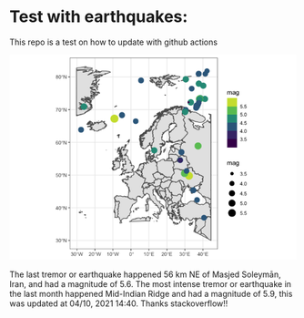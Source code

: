 <!-- README.md is generated from README.Rmd. Please edit that file -->

Test with earthquakes:
======================

This repo is a test on how to update with github actions

![](man/figures/README-unnamed-chunk-2-1.png)

The last tremor or earthquake happened 56 km NE of Masjed Soleymān,
Iran, and had a magnitude of 5.6. The most intense tremor or earthquake
in the last month happened Mid-Indian Ridge and had a magnitude of 5.9,
this was updated at 04/10, 2021 14:40. Thanks stackoverflow!!
